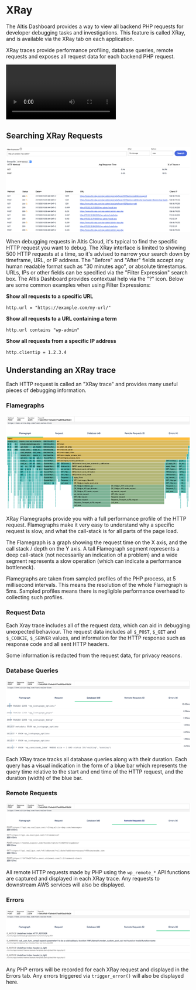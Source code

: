 # XRay

The Altis Dashboard provides a way to view all backend PHP requests for developer debugging tasks and investigations. This feature is called XRay, and is available via the XRay tab on each application.

XRay traces provide performance profiling, database queries, remote requests and exposes all request data for each backend PHP request.

<video controls src="https://www.altis-dxp.com/uploads/2020/07/altis-cloud-dashboard-xray.mp4"></video>

## Searching XRay Requests

![Example XRay Summary](../assets/xray-summary.png)

When debugging requests in Altis Cloud, it's typical to find the specific HTTP request you want to debug. The XRay interface is limited to showing 500 HTTP requests at a time, so it's advised to narrow your search down by timeframe, URL, or IP address. The "Before" and "After" fields accept any human readable format such as "30 minutes ago", or absolute timestamps. URLs, IPs or other fields can be specified via the "Filter Expression" search box. The Altis Dashboard provides contextual help via the "?" icon. Below are some common examples when using Filter Expressions:

**Show all requests to a specific URL**
```
http.url = "https://example.com/my-url/"
```

**Show all requests to a URL containing a term**
```
http.url contains "wp-admin"
```

**Show all requests from a specific IP address**
```
http.clientip = 1.2.3.4
```

## Understanding an XRay trace

Each HTTP request is called an "XRay trace" and provides many useful pieces of debugging information.

### Flamegraphs

![Example Flamegrapth](../assets/xray-flamegraph.png)

XRay Flamegraphs provide you with a full performance profile of the HTTP request. Flamegraphs make it very easy to understand why a specific request is slow, and what the call-stack is for all parts of the page load.

The Flamegraph is a graph showing the request time on the X axis, and the call stack / depth on the Y axis. A tall Flamegraph segment represents a deep call-stack (not necessarily an indication of a problem) and a wide segment represents a slow operation (which can indicate a performance bottleneck).

Flamegraphs are taken from sampled profiles of the PHP process, at 5 millisecond intervals. This means the resolution of the whole Flamegraph is 5ms. Sampled profiles means there is negligible performance overhead to collecting such profiles.

### Request Data

Each Xray trace includes all of the request data, which can aid in debugging unexpected behaviour. The request data includes all `$_POST`, `$_GET` and `$_COOKIE`, `$_SERVER` values, and information for the HTTP response such as response code and all sent HTTP headers.

Some information is redacted from the request data, for privacy reasons.

### Database Queries

![Example Database](../assets/xray-database.png)

Each XRay trace tracks all database queries along with their duration. Each query has a visual indication in the form of a blue bar which represents the query time relative to the start and end time of the HTTP request, and the duration (width) of the blue bar.

### Remote Requests

![Example Remote Requests](../assets/xray-remote-requests.png)

All remote HTTP requests made by PHP using the `wp_remote_*` API functions are captured and displayed in each XRay trace. Any requests to downstream AWS services will also be displayed.

### Errors

![Example Remote Requests](../assets/xray-errors.png)

Any PHP errors will be recorded for each XRay request and displayed in the Errors tab. Any errors triggered via `trigger_error()` will also be displayed here.
